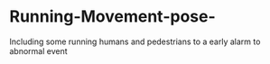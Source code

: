 # Running-Movement-pose-
Including some running humans and pedestrians to a early alarm to abnormal event
